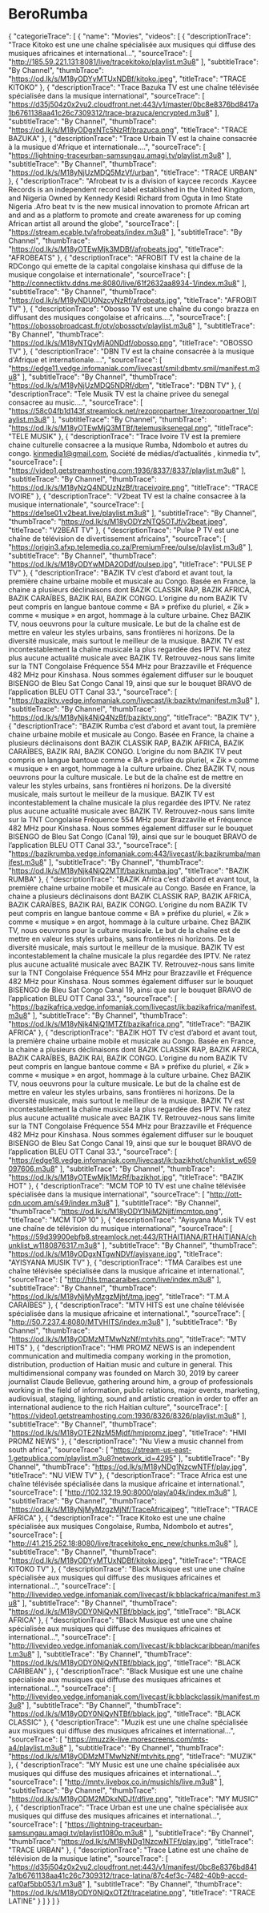 # BeroRumba
{
  "categorieTrace": [
    {
      "name": "Movies",
      "videos": [
        {
          "descriptionTrace": "Trace Kitoko est une une chaîne spécialisée aux musiques qui diffuse des musiques africaines et international...",
          "sourceTrace": [
            "http://185.59.221.131:8081/live/tracekitoko/playlist.m3u8"
          ],
          "subtitleTrace": "By Channel",
          "thumbTrace": "https://od.lk/s/M18yODYyMTUxNDBf/kitoko.jpeg",
          "titleTrace": "TRACE KITOKO"
        },
        {
          "descriptionTrace": "Trace Bazuka TV est une chaîne télévisée spécialisée dans la musique international",
          "sourceTrace": [
            "https://d35j504z0x2vu2.cloudfront.net:443/v1/master/0bc8e8376bd8417a1b6761138aa41c26c7309312/trace-brazuca/encrypted.m3u8"
          ],
          "subtitleTrace": "By Channel",
          "thumbTrace": "https://od.lk/s/M18yODgxNTc5NzRf/brazuca.png",
          "titleTrace": "TRACE BAZUKA"
        },
        {
          "descriptionTrace": "Trace Urbain TV est la chaine consacrée à la musique d'Afrique et internationale....",
          "sourceTrace": [
            "https://lightning-traceurban-samsungau.amagi.tv/playlist.m3u8"
          ],
          "subtitleTrace": "By Channel",
          "thumbTrace": "https://od.lk/s/M18yNjUzMDQ5MzVf/urban",
          "titleTrace": "TRACE URBAN"
        },
        {
          "descriptionTrace": "Afrobeat tv is a division of kaycee records .Kaycee Records is an independent record label established in the United Kingdom, and Nigeria Owned by Kennedy Kesidi Richard from Oguta in Imo State Nigeria .Afro beat tv is the new musical innovation to promote African art and and as a platform to promote and create awareness for up coming African artist all around the globe",
          "sourceTrace": [
            "https://stream.ecable.tv/afrobeats/index.m3u8"
          ],
          "subtitleTrace": "By Channel",
          "thumbTrace": "https://od.lk/s/M18yOTEwMjk3MDBf/afrobeats.jpg",
          "titleTrace": "AFROBEATS"
        },
        {
          "descriptionTrace": "AFROBIT TV est la chaine de la RDCongo qui emette de la capital congolaise kinshasa qui diffuse de la musique congolaise et internationale",
          "sourceTrace": [
            "http://connectiktv.ddns.me:8080/live/61f2632aa8934-1/index.m3u8"
          ],
          "subtitleTrace": "By Channel",
          "thumbTrace": "https://od.lk/s/M18yNDU0NzcyNzRf/afrobeats.jpg",
          "titleTrace": "AFROBIT TV"
        },
        {
          "descriptionTrace": "Obosso TV est une chaîne du congo brazza en diffusant des musiques congolaise et africains....",
          "sourceTrace": [
            "https://obossobroadcast.fr/otv/obossotv/playlist.m3u8"
          ],
          "subtitleTrace": "By Channel",
          "thumbTrace": "https://od.lk/s/M18yNTQyMjA0NDdf/obosso.png",
          "titleTrace": "OBOSSO TV"
        },
        {
          "descriptionTrace": "DBN TV est la chaine consacrée à la musique d'Afrique et internationale....",
          "sourceTrace": [
            "https://edge11.vedge.infomaniak.com/livecast/smil:dbmtv.smil/manifest.m3u8"
          ],
          "subtitleTrace": "By Channel",
          "thumbTrace": "https://od.lk/s/M18yNjUzMDQ5NDRf/dbm",
          "titleTrace": "DBN TV"
        },
        {
          "descriptionTrace": "Tele Musik TV est la chaine privee du senegal consacree au music....",
          "sourceTrace": [
            "https://58c04fb1d143f.streamlock.net/rezopropartner_1/rezopropartner_1/playlist.m3u8"
          ],
          "subtitleTrace": "By Channel",
          "thumbTrace": "https://od.lk/s/M18yOTEwMjQ3MTBf/telemusiksenegal.png",
          "titleTrace": "TELE MUSIK"
        },
        {
          "descriptionTrace": "Trace Ivoire TV est la premiere chaine culturelle consacree a la musique Rumba, Ndombolo et autres du congo. kinmedia1@gmail.com, Société de médias/d’actualités , kinmedia tv",
          "sourceTrace": [
            "https://video1.getstreamhosting.com:1936/8337/8337/playlist.m3u8"
          ],
          "subtitleTrace": "By Channel",
          "thumbTrace": "https://od.lk/s/M18yNzQ4NDUzNzBf/traceivoire.png",
          "titleTrace": "TRACE IVOIRE"
        },
        {
          "descriptionTrace": "V2beat TV est la chaîne consacree à la musique internationale",
          "sourceTrace": [
            "https://de1se01.v2beat.live/playlist.m3u8"
          ],
          "subtitleTrace": "By Channel",
          "thumbTrace": "https://od.lk/s/M18yODYzNTQ5OTJf/v2beat.jpeg",
          "titleTrace": "V2BEAT TV"
        },
        {
          "descriptionTrace": "Pulse P TV est une chaîne de télévision de divertissement africains",
          "sourceTrace": [
            "https://origin3.afxp.telemedia.co.za/PremiumFree/pulse/playlist.m3u8"
          ],
          "subtitleTrace": "By Channel",
          "thumbTrace": "https://od.lk/s/M18yODYwMDA2ODdf/pulsep.jpg",
          "titleTrace": "PULSE P TV"
        },
        {
          "descriptionTrace": "BAZIK TV c’est d’abord et avant tout, la première chaine urbaine mobile et musicale au Congo. Basée en France, la chaine a plusieurs déclinaisons dont BAZIK CLASSIK RAP, BAZIK AFRICA, BAZIK CARAÏBES, BAZIK RAI, BAZIK CONGO. L’origine du nom BAZIK TV peut compris en langue bantoue comme « BA » préfixe du pluriel, « Zik » comme « musique » en argot, hommage à la culture urbaine. Chez BAZIK TV, nous oeuvrons pour la culture musicale. Le but de la chaîne est de mettre en valeur les styles urbains, sans frontières ni horizons. De la diversité musicale, mais surtout le meilleur de la musique. BAZIK TV est incontestablement la chaîne musicale la plus regardée des IPTV. Ne ratez plus aucune actualité musicale avec BAZIK TV. Retrouvez-nous sans limite sur la TNT Congolaise Fréquence 554 MHz pour Brazzaville et Fréquence 482 MHz pour Kinshasa. Nous sommes également diffuser sur le bouquet BISENGO de Bleu Sat Congo Canal 19, ainsi que sur le bouquet BRAVO de l’application BLEU OTT Canal 33.",
          "sourceTrace": [
            "https://baziktv.vedge.infomaniak.com/livecast/ik:baziktv/manifest.m3u8"
          ],
          "subtitleTrace": "By Channel",
          "thumbTrace": "https://od.lk/s/M18yNjk4NjQ4NzBf/baziktv.png",
          "titleTrace": "BAZIK TV"
        },
        {
          "descriptionTrace": "BAZIK Rumba c’est d’abord et avant tout, la première chaine urbaine mobile et musicale au Congo. Basée en France, la chaine a plusieurs déclinaisons dont BAZIK CLASSIK RAP, BAZIK AFRICA, BAZIK CARAÏBES, BAZIK RAI, BAZIK CONGO. L’origine du nom BAZIK TV peut compris en langue bantoue comme « BA » préfixe du pluriel, « Zik » comme « musique » en argot, hommage à la culture urbaine. Chez BAZIK TV, nous oeuvrons pour la culture musicale. Le but de la chaîne est de mettre en valeur les styles urbains, sans frontières ni horizons. De la diversité musicale, mais surtout le meilleur de la musique. BAZIK TV est incontestablement la chaîne musicale la plus regardée des IPTV. Ne ratez plus aucune actualité musicale avec BAZIK TV. Retrouvez-nous sans limite sur la TNT Congolaise Fréquence 554 MHz pour Brazzaville et Fréquence 482 MHz pour Kinshasa. Nous sommes également diffuser sur le bouquet BISENGO de Bleu Sat Congo (Canal 19), ainsi que sur le bouquet BRAVO de l’application BLEU OTT Canal 33.",
          "sourceTrace": [
            "https://bazikrumba.vedge.infomaniak.com:443/livecast/ik:bazikrumba/manifest.m3u8"
          ],
          "subtitleTrace": "By Channel",
          "thumbTrace": "https://od.lk/s/M18yNjk4NjQ2MTlf/bazikrumba.jpg",
          "titleTrace": "BAZIK RUMBA"
        },
        {
          "descriptionTrace": "BAZIK Africa c’est d’abord et avant tout, la première chaine urbaine mobile et musicale au Congo. Basée en France, la chaine a plusieurs déclinaisons dont BAZIK CLASSIK RAP, BAZIK AFRICA, BAZIK CARAÏBES, BAZIK RAI, BAZIK CONGO. L’origine du nom BAZIK TV peut compris en langue bantoue comme « BA » préfixe du pluriel, « Zik » comme « musique » en argot, hommage à la culture urbaine. Chez BAZIK TV, nous oeuvrons pour la culture musicale. Le but de la chaîne est de mettre en valeur les styles urbains, sans frontières ni horizons. De la diversité musicale, mais surtout le meilleur de la musique. BAZIK TV est incontestablement la chaîne musicale la plus regardée des IPTV. Ne ratez plus aucune actualité musicale avec BAZIK TV. Retrouvez-nous sans limite sur la TNT Congolaise Fréquence 554 MHz pour Brazzaville et Fréquence 482 MHz pour Kinshasa. Nous sommes également diffuser sur le bouquet BISENGO de Bleu Sat Congo Canal 19, ainsi que sur le bouquet BRAVO de l’application BLEU OTT Canal 33.",
          "sourceTrace": [
            "https://bazikafrica.vedge.infomaniak.com/livecast/ik:bazikafrica/manifest.m3u8"
          ],
          "subtitleTrace": "By Channel",
          "thumbTrace": "https://od.lk/s/M18yNjk4NjQ1MTZf/bazikafrica.png",
          "titleTrace": "BAZIK AFRICA"
        },
        {
          "descriptionTrace": "BAZIK HOT TV c’est d’abord et avant tout, la première chaine urbaine mobile et musicale au Congo. Basée en France, la chaine a plusieurs déclinaisons dont BAZIK CLASSIK RAP, BAZIK AFRICA, BAZIK CARAÏBES, BAZIK RAI, BAZIK CONGO. L’origine du nom BAZIK TV peut compris en langue bantoue comme « BA » préfixe du pluriel, « Zik » comme « musique » en argot, hommage à la culture urbaine. Chez BAZIK TV, nous oeuvrons pour la culture musicale. Le but de la chaîne est de mettre en valeur les styles urbains, sans frontières ni horizons. De la diversité musicale, mais surtout le meilleur de la musique. BAZIK TV est incontestablement la chaîne musicale la plus regardée des IPTV. Ne ratez plus aucune actualité musicale avec BAZIK TV. Retrouvez-nous sans limite sur la TNT Congolaise Fréquence 554 MHz pour Brazzaville et Fréquence 482 MHz pour Kinshasa. Nous sommes également diffuser sur le bouquet BISENGO de Bleu Sat Congo Canal 19, ainsi que sur le bouquet BRAVO de l’application BLEU OTT Canal 33.",
          "sourceTrace": [
            "https://edge18.vedge.infomaniak.com/livecast/ik:bazikhot/chunklist_w659097606.m3u8"
          ],
          "subtitleTrace": "By Channel",
          "thumbTrace": "https://od.lk/s/M18yOTEwMjk1MzRf/bazikhot.jpg",
          "titleTrace": "BAZIK HOT"
        },
        {
          "descriptionTrace": "MCM TOP 10 TV est une chaîne télévisée spécialisée dans la musique international",
          "sourceTrace": [
            "http://ott-cdn.ucom.am/s49/index.m3u8"
          ],
          "subtitleTrace": "By Channel",
          "thumbTrace": "https://od.lk/s/M18yODY1NjM2Njlf/mcmtop.png",
          "titleTrace": "MCM TOP 10"
        },
        {
          "descriptionTrace": "Ayisyana Musik TV est une chaîne de télévision du musique international",
          "sourceTrace": [
            "https://59d39900ebfb8.streamlock.net:443/RTHAITIANA/RTHAITIANA/chunklist_w1180876317.m3u8"
          ],
          "subtitleTrace": "By Channel",
          "thumbTrace": "https://od.lk/s/M18yODgxNTgwNDVf/ayisyane.jpg",
          "titleTrace": "AYISYANA MUSIK TV"
        },
        {
          "descriptionTrace": "TMA Caraïbes est une chaîne télévisée spécialisée dans la musique africaine et international.",
          "sourceTrace": [
            "http://hls.tmacaraibes.com/live/index.m3u8"
          ],
          "subtitleTrace": "By Channel",
          "thumbTrace": "https://od.lk/s/M18yNjMyMzgzMjhf/tma.jpeg",
          "titleTrace": "T.M.A CARAÏBES"
        },
        {
          "descriptionTrace": "MTV HITS est une chaîne télévisée spécialisée dans la musique africaine et international.",
          "sourceTrace": [
            "http://50.7.237.4:8080/MTVHITS/index.m3u8"
          ],
          "subtitleTrace": "By Channel",
          "thumbTrace": "https://od.lk/s/M18yODMzMTMwNzNf/mtvhits.png",
          "titleTrace": "MTV HITS"
        },
        {
          "descriptionTrace": "HMI PROMZ NEWS is an independent communication and multimedia company working in the promotion, distribution, production of Haitian music and culture in general. This  multidimensional company was founded on  March 30, 2019 by career journalist  Claude Bellevue, gathering around him, a group of professionals  working in the field of information,  public relations, major events,  marketing, audiovisual, staging, lighting, sound and artistic creation in order to offer an international audience to the rich Haitian culture",
          "sourceTrace": [
            "https://video1.getstreamhosting.com:1936/8326/8326/playlist.m3u8"
          ],
          "subtitleTrace": "By Channel",
          "thumbTrace": "https://od.lk/s/M18yOTE2NzM5Mjdf/hmipromz.jpeg",
          "titleTrace": "HMI PROMZ NEWS"
        },
        {
          "descriptionTrace": "Nu View a music channel from south africa",
          "sourceTrace": [
            "https://stream-us-east-1.getpublica.com/playlist.m3u8?network_id=4295"
          ],
          "subtitleTrace": "By Channel",
          "thumbTrace": "https://od.lk/s/M18yNDg1NzcwNTFf/play.jpg",
          "titleTrace": "NU VIEW TV"
        },
        {
          "descriptionTrace": "Trace Africa est une chaîne télévisée spécialisée dans la musique africaine et international.",
          "sourceTrace": [
            "http://102.132.19.90:8000/play/a04k/index.m3u8"
          ],
          "subtitleTrace": "By Channel",
          "thumbTrace": "https://od.lk/s/M18yNjMyMzgzMjNf/TraceAfricajpeg",
          "titleTrace": "TRACE AFRICA"
        },
        {
          "descriptionTrace": "Trace Kitoko est une une chaîne spécialisée aux musiques Congolaise, Rumba, Ndombolo et autres",
          "sourceTrace": [
            "http://41.215.252.18:8080/live/tracekitoko_enc_new/chunks.m3u8"
          ],
          "subtitleTrace": "By Channel",
          "thumbTrace": "https://od.lk/s/M18yODYyMTUxNDBf/kitoko.jpeg",
          "titleTrace": "TRACE KITOKO TV"
        },
        {
          "descriptionTrace": "Black Musique est une une chaîne spécialisée aux musiques qui diffuse des musiques africaines et international...",
          "sourceTrace": [
            "http://livevideo.vedge.infomaniak.com/livecast/ik:bblackafrica/manifest.m3u8"
          ],
          "subtitleTrace": "By Channel",
          "thumbTrace": "https://od.lk/s/M18yODY0NjQyNTBf/bblack.jpg",
          "titleTrace": "BLACK AFRICA"
        },
        {
          "descriptionTrace": "Black Musique est une une chaîne spécialisée aux musiques qui diffuse des musiques africaines et international...",
          "sourceTrace": [
            "http://livevideo.vedge.infomaniak.com/livecast/ik:bblackcaribbean/manifest.m3u8"
          ],
          "subtitleTrace": "By Channel",
          "thumbTrace": "https://od.lk/s/M18yODY0NjQyNTBf/bblack.jpg",
          "titleTrace": "BLACK CARIBEAN"
        },
        {
          "descriptionTrace": "Black Musique est une une chaîne spécialisée aux musiques qui diffuse des musiques africaines et international...",
          "sourceTrace": [
            "http://livevideo.vedge.infomaniak.com/livecast/ik:bblackclassik/manifest.m3u8"
          ],
          "subtitleTrace": "By Channel",
          "thumbTrace": "https://od.lk/s/M18yODY0NjQyNTBf/bblack.jpg",
          "titleTrace": "BLACK CLASSIC"
        },
        {
          "descriptionTrace": "Muzik est une une chaîne spécialisée aux musiques qui diffuse des musiques africaines et international...",
          "sourceTrace": [
            "https://muzzik-live.morescreens.com/mts-a4/playlist.m3u8"
          ],
          "subtitleTrace": "By Channel",
          "thumbTrace": "https://od.lk/s/M18yODMzMTMwNzNf/mtvhits.png",
          "titleTrace": "MUZIK"
        },
        {
          "descriptionTrace": "MY Music est une une chaîne spécialisée aux musiques qui diffuse des musiques africaines et international...",
          "sourceTrace": [
            "http://mntv.livebox.co.in/musichls/live.m3u8"
          ],
          "subtitleTrace": "By Channel",
          "thumbTrace": "https://od.lk/s/M18yODM2MDkxNDJf/dfive.png",
          "titleTrace": "MY MUSIC"
        },
        {
          "descriptionTrace": "Trace Urban est une une chaîne spécialisée aux musiques qui diffuse des musiques africaines et international...",
          "sourceTrace": [
            "https://lightning-traceurban-samsungau.amagi.tv/playlist1080p.m3u8"
          ],
          "subtitleTrace": "By Channel",
          "thumbTrace": "https://od.lk/s/M18yNDg1NzcwNTFf/play.jpg",
          "titleTrace": "TRACE URBAN"
        },
        {
          "descriptionTrace": "Trace Latine est une chaîne de télévision de la musique latine",
          "sourceTrace": [
            "https://d35j504z0x2vu2.cloudfront.net:443/v1/manifest/0bc8e8376bd8417a1b6761138aa41c26c7309312/trace-latina/87c4ef3c-7482-40b9-accd-caf0af5bb053/1.m3u8"
          ],
          "subtitleTrace": "By Channel",
          "thumbTrace": "https://od.lk/s/M18yODY0NjQxOTZf/tracelatine.png",
          "titleTrace": "TRACE LATINE"
        }
      ]
    }
  ]
}
